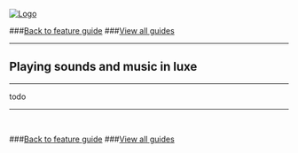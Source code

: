 
[![Logo](http://luxeengine.com/images/logo.png)](index.html)

###[Back to feature guide](guide.html#list)
###[View all guides](guide.html)

---
## Playing sounds and music in luxe
---

todo

---

&nbsp;   

###[Back to feature guide](guide.html#list)
###[View all guides](guide.html)

&nbsp;   
&nbsp;   
&nbsp;   